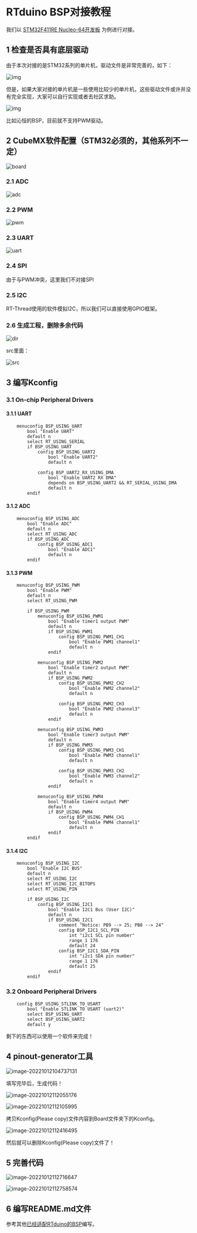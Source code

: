 # RTduino BSP对接教程

我们以 [STM32F411RE Nucleo-64开发板](https://github.com/RT-Thread/rt-thread/tree/master/bsp/stm32/stm32f411-st-nucleo/applications/arduino_pinout) 为例进行对接。
## 1 检查是否具有底层驱动

由于本次对接的是STM32系列的单片机，驱动文件是非常完善的，如下：

![img](images/file-drivers.png)

但是，如果大家对接的单片机是一些使用比较少的单片机，这些驱动文件或许并没有完全实现，大家可以自行实现或者去社区求助。

![img](images/file-drivers-n.png)

比如沁恒的BSP，目前就不支持PWM驱动。

## 2 CubeMX软件配置（STM32必须的，其他系列不一定）

![board](images/board.jpg)

### 2.1 ADC

![adc](images/cubeadc.png)

### 2.2 PWM

![pwm](images/cubepwm.png)

### 2.3 UART

![uart](images/cubeuart.png)

### 2.4 SPI

由于与PWM冲突，这里我们不对接SPI

### 2.5 I2C

RT-Thread使用的软件模拟I2C，所以我们可以直接使用GPIO框架。

### 2.6 生成工程，删除多余代码

![dir](images/dir-del.png)

src里面：

![src](images/file-del.png)

## 3 编写Kconfig

### 3.1 On-chip Peripheral Drivers

#### 3.1.1 UART

```shell
    menuconfig BSP_USING_UART
        bool "Enable UART"
        default n
        select RT_USING_SERIAL
        if BSP_USING_UART
            config BSP_USING_UART2
                bool "Enable UART2"
                default n

            config BSP_UART2_RX_USING_DMA
                bool "Enable UART2 RX DMA"
                depends on BSP_USING_UART2 && RT_SERIAL_USING_DMA
                default n
        endif
```

#### 3.1.2 ADC

```shell
	menuconfig BSP_USING_ADC
        bool "Enable ADC"
        default n
        select RT_USING_ADC
        if BSP_USING_ADC
            config BSP_USING_ADC1
                bool "Enable ADC1"
                default n
        endif
```

#### 3.1.3 PWM

```shell
	menuconfig BSP_USING_PWM
        bool "Enable PWM"
        default n
        select RT_USING_PWM

        if BSP_USING_PWM
            menuconfig BSP_USING_PWM1
                bool "Enable timer1 output PWM"
                default n
                if BSP_USING_PWM1
                    config BSP_USING_PWM1_CH1
                        bool "Enable PWM1 channel1"
                        default n
                endif

            menuconfig BSP_USING_PWM2
                bool "Enable timer2 output PWM"
                default n
                if BSP_USING_PWM2
                    config BSP_USING_PWM2_CH2
                        bool "Enable PWM2 channel2"
                        default n

                    config BSP_USING_PWM2_CH3
                        bool "Enable PWM2 channel3"
                        default n
                endif

            menuconfig BSP_USING_PWM3
                bool "Enable timer3 output PWM"
                default n
                if BSP_USING_PWM3
                    config BSP_USING_PWM3_CH1
                        bool "Enable PWM3 channel1"
                        default n

                    config BSP_USING_PWM3_CH2
                        bool "Enable PWM3 channel2"
                        default n
                endif
            
            menuconfig BSP_USING_PWM4
                bool "Enable timer4 output PWM"
                default n
                if BSP_USING_PWM4
                    config BSP_USING_PWM4_CH1
                        bool "Enable PWM4 channel1"
                        default n
                endif
        endif
```

#### 3.1.4 I2C

```shell
	menuconfig BSP_USING_I2C
        bool "Enable I2C BUS"
        default n
        select RT_USING_I2C
        select RT_USING_I2C_BITOPS
        select RT_USING_PIN

        if BSP_USING_I2C
            config BSP_USING_I2C1
                bool "Enable I2C1 Bus (User I2C)"
                default n
                if BSP_USING_I2C1
                    comment "Notice: PB9 --> 25; PB8 --> 24" 
                    config BSP_I2C1_SCL_PIN
                        int "i2c1 SCL pin number"
                        range 1 176
                        default 24
                    config BSP_I2C1_SDA_PIN
                        int "i2c1 SDA pin number"
                        range 1 176
                        default 25
                endif
        endif
```

### 3.2 Onboard Peripheral Drivers

```
    config BSP_USING_STLINK_TO_USART
        bool "Enable STLINK TO USART (uart2)"
        select BSP_USING_UART
        select BSP_USING_UART2
        default y
```

剩下的东西可以使用一个软件来完成！

## 4 pinout-generator工具

![image-20221012104737131](images/tool.png)

填写完毕后，生成代码！

![image-20221012112055176](images/tool-code.png)

![image-20221012112105995](images/tool-files.png)

拷贝Kconfig(Please copy)文件内容到Board文件夹下的Kconfig。

![image-20221012112416495](images/kconfig-copy.png)

然后就可以删除Kconfig(Please copy)文件了！

## 5 完善代码

![image-20221012112716647](images/code-xx1.png)

![image-20221012112758574](images/code-xx2.png)

## 6 编写README.md文件

参考其他[已经适配RTduino的BSP](https://github.com/RTduino/RTduino/blob/master/README_zh.md#11-%E5%B7%B2%E7%BB%8F%E6%94%AF%E6%8C%81arduino%E7%94%9F%E6%80%81%E5%85%BC%E5%AE%B9%E5%B1%82%E7%9A%84rt-thread-bsp)编写。
